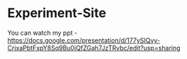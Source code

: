 # Experiment-Site
You can watch my ppt - https://docs.google.com/presentation/d/177ySIQvy-CrjxaPbtFxpY8Sq9Bu0jQfZGah7JzTRvbc/edit?usp=sharing
